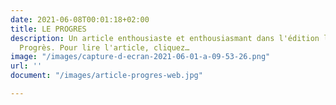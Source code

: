 ```yaml
---
date: 2021-06-08T00:01:18+02:00
title: LE PROGRES
description: Un article enthousiaste et enthousiasmant dans l'édition lyonnaise du
  Progrès. Pour lire l'article, cliquez…
image: "/images/capture-d-ecran-2021-06-01-a-09-53-26.png"
url: ''
document: "/images/article-progres-web.jpg"

---
```

